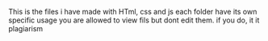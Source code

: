 This is the files i have made with HTml, css and js
each folder have its own specific usage you are allowed to view fils but dont edit them. 
if you do, it it plagiarism 
